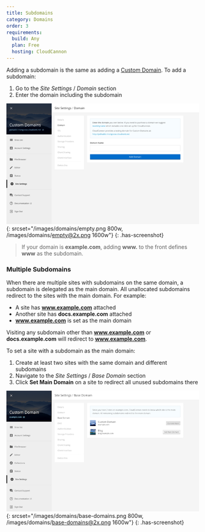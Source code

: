 ```yaml
---
title: Subdomains
category: Domains
order: 3
requirements:
  build: Any
  plan: Free
  hosting: CloudCannon
---
```


Adding a subdomain is the same as adding a [Custom Domain](/domains/custom-domains/). To add a subdomain:

1. Go to the *Site Settings* / *Domain* section
2. Enter the domain including the subdomain

![Site settings domain section with subdomain](/images/domains/empty.png){: srcset="/images/domains/empty.png 800w, /images/domains/empty@2x.png 1600w"}
{: .has-screenshot}

> If your domain is **example.com**, adding **www.** to the front defines **www** as the subdomain.


### Multiple Subdomains

When there are multiple sites with subdomains on the same domain, a subdomain is delegated as the main domain. All unallocated subdomains redirect to the sites with the main domain. For example:

* A site has **www.example.com** attached
* Another site has **docs.example.com** attached
* **www.example.com** is set as the main domain

Visiting any subdomain other than **www.example.com** or **docs.example.com** will redirect to **www.example.com**.

To set a site with a subdomain as the main domain:

1. Create at least two sites with the same domain and different subdomains
2. Navigate to the *Site Settings* / *Base Domain* section
3. Click **Set Main Domain** on a site to redirect all unused subdomains there

![CloudCannon Base Domain interface](/images/domains/base-domains.png){: srcset="/images/domains/base-domains.png 800w, /images/domains/base-domains@2x.png 1600w"}
{: .has-screenshot}

